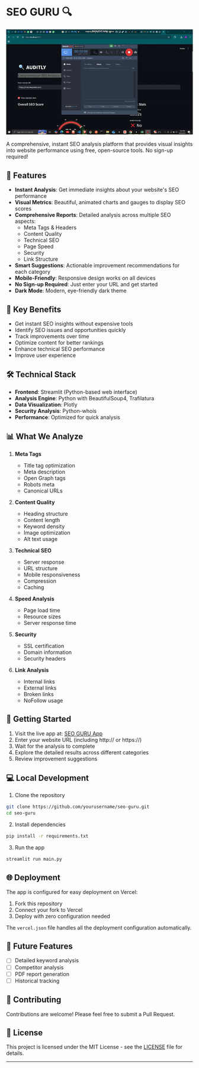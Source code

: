 # SEO GURU 🔍

![SEO GURU Preview](preview.gif)

A comprehensive, instant SEO analysis platform that provides visual insights into website performance using free, open-source tools. No sign-up required!


## 🚀 Features

- **Instant Analysis**: Get immediate insights about your website's SEO performance
- **Visual Metrics**: Beautiful, animated charts and gauges to display SEO scores
- **Comprehensive Reports**: Detailed analysis across multiple SEO aspects:
  - Meta Tags & Headers
  - Content Quality
  - Technical SEO
  - Page Speed
  - Security
  - Link Structure
- **Smart Suggestions**: Actionable improvement recommendations for each category
- **Mobile-Friendly**: Responsive design works on all devices
- **No Sign-up Required**: Just enter your URL and get started
- **Dark Mode**: Modern, eye-friendly dark theme

## 🎯 Key Benefits

- Get instant SEO insights without expensive tools
- Identify SEO issues and opportunities quickly
- Track improvements over time
- Optimize content for better rankings
- Enhance technical SEO performance
- Improve user experience

## 🛠️ Technical Stack

- **Frontend**: Streamlit (Python-based web interface)
- **Analysis Engine**: Python with BeautifulSoup4, Trafilatura
- **Data Visualization**: Plotly
- **Security Analysis**: Python-whois
- **Performance**: Optimized for quick analysis

## 📊 What We Analyze

1. **Meta Tags**
   - Title tag optimization
   - Meta description
   - Open Graph tags
   - Robots meta
   - Canonical URLs

2. **Content Quality**
   - Heading structure
   - Content length
   - Keyword density
   - Image optimization
   - Alt text usage

3. **Technical SEO**
   - Server response
   - URL structure
   - Mobile responsiveness
   - Compression
   - Caching

4. **Speed Analysis**
   - Page load time
   - Resource sizes
   - Server response time

5. **Security**
   - SSL certification
   - Domain information
   - Security headers

6. **Link Analysis**
   - Internal links
   - External links
   - Broken links
   - NoFollow usage

## 🚀 Getting Started

1. Visit the live app at: [SEO GURU App](https://your-app-url.replit.app)
2. Enter your website URL (including http:// or https://)
3. Wait for the analysis to complete
4. Explore the detailed results across different categories
5. Review improvement suggestions

## 💻 Local Development

1. Clone the repository
```bash
git clone https://github.com/yourusername/seo-guru.git
cd seo-guru
```

2. Install dependencies
```bash
pip install -r requirements.txt
```

3. Run the app
```bash
streamlit run main.py
```

## 🌐 Deployment

The app is configured for easy deployment on Vercel:

1. Fork this repository
2. Connect your fork to Vercel
3. Deploy with zero configuration needed

The `vercel.json` file handles all the deployment configuration automatically.

## 📝 Future Features

- [ ] Detailed keyword analysis
- [ ] Competitor analysis
- [ ] PDF report generation
- [ ] Historical tracking

## 🤝 Contributing

Contributions are welcome! Please feel free to submit a Pull Request.

## 📄 License

This project is licensed under the MIT License - see the [LICENSE](LICENSE) file for details.

---
